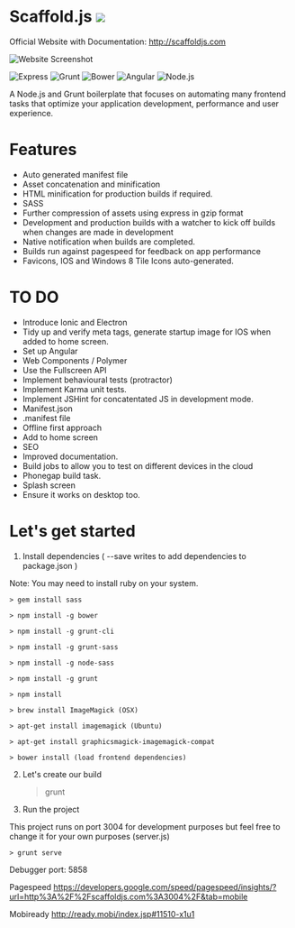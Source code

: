 # Scaffold.js ![](https://travis-ci.org/FintanK/scaffold.svg?branch=master)

Official Website with Documentation: http://scaffoldjs.com

![Website Screenshot](https://github.com/FintanK/scaffold/blob/master/nimbus-image-1458832715049.png)

![Express](http://nodejs-cloud.com/img/128px/expressjs.png)
![Grunt](http://jackandrewread.com/img/skills/grunt.png)
![Bower](http://www.robdudley.com/bower_grunt_yeoman/img/bower-logo.png)
![Angular](http://share.2sic.com/share/Content/2dm-blogs/2014-10%20JS%20MVC/AngularJS-Square-250.png)
![Node.js](https://www.a2hosting.com/images/uploads/landing_images/node.js-hosting.png)

A Node.js and Grunt boilerplate that focuses on automating many frontend tasks that optimize your application development, performance and user experience.

# Features

- Auto generated manifest file
- Asset concatenation and minification
- HTML minification for production builds if required.
- SASS
- Further compression of assets using express in gzip format
- Development and production builds with a watcher to kick off builds when changes are made in development
- Native notification when builds are completed.
- Builds run against pagespeed for feedback on app performance
- Favicons, IOS and Windows 8 Tile Icons auto-generated.

# TO DO

- Introduce Ionic and Electron
- Tidy up and verify meta tags, generate startup image for IOS when added to home screen.
- Set up Angular
- Web Components / Polymer
- Use the Fullscreen API
- Implement behavioural tests (protractor)
- Implement Karma unit tests.
- Implement JSHint for concatentated JS in development mode.
- Manifest.json
- .manifest file
- Offline first approach
- Add to home screen
- SEO
- Improved documentation.
- Build jobs to allow you to test on different devices in the cloud
- Phonegap build task.
- Splash screen
- Ensure it works on desktop too.


# Let's get started

1. Install dependencies ( --save writes to add dependencies to package.json )

Note: You may need to install ruby on your system.

    > gem install sass

    > npm install -g bower

    > npm install -g grunt-cli

    > npm install -g grunt-sass

    > npm install -g node-sass

    > npm install -g grunt

    > npm install

    > brew install ImageMagick (OSX)

    > apt-get install imagemagick (Ubuntu)

    > apt-get install graphicsmagick-imagemagick-compat

    > bower install (load frontend dependencies)

2. Let's create our build

    > grunt

3. Run the project

This project runs on port 3004 for development purposes but feel free to change it for your own purposes (server.js)

    > grunt serve

Debugger port: 5858

Pagespeed
https://developers.google.com/speed/pagespeed/insights/?url=http%3A%2F%2Fscaffoldjs.com%3A3004%2F&tab=mobile

Mobiready
http://ready.mobi/index.jsp#11510-x1u1

